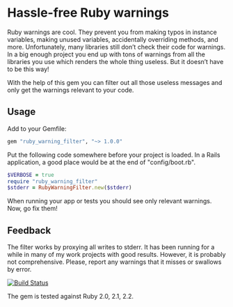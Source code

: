 # Hassle-free Ruby warnings

Ruby warnings are cool. They prevent you from making typos in instance variables, making unused variables, accidentally overriding methods, and more. Unfortunately, many libraries still don’t check their code for warnings. In a big enough project you end up with tons of warnings from all the libraries you use which renders the whole thing useless. But it doesn’t have to be this way!

With the help of this gem you can filter out all those useless messages and only get the warnings relevant to your code.

## Usage

Add to your Gemfile:

```ruby
gem "ruby_warning_filter", "~> 1.0.0"
```

Put the following code somewhere before your project is loaded. In a Rails application, a good place would be at the end of "config/boot.rb".

```ruby
$VERBOSE = true
require "ruby_warning_filter"
$stderr = RubyWarningFilter.new($stderr)
```

When running your app or tests you should see only relevant warnings. Now, go fix them!

## Feedback

The filter works by proxying all writes to stderr. It has been running for a while in many of my work projects with good results. However, it is probably not comprehensive. Please, report any warnings that it misses or swallows by error.

[![Build Status](https://travis-ci.org/semaperepelitsa/ruby_warning_filter.svg?branch=master)](https://travis-ci.org/semaperepelitsa/ruby_warning_filter)

The gem is tested against Ruby 2.0, 2.1, 2.2.
